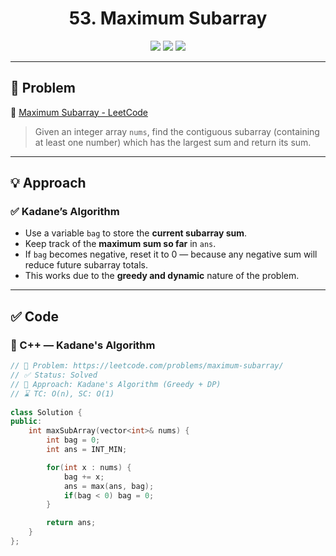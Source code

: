 <h1 align="center">53. Maximum Subarray</h1>

<p align="center">
  <img src="https://img.shields.io/badge/Difficulty-Easy-brightgreen?style=for-the-badge" />
  <img src="https://img.shields.io/badge/Status-Solved-success?style=for-the-badge" />
  <img src="https://img.shields.io/badge/Language-C++-blue?style=for-the-badge" />
</p>

---

## 📘 Problem

🔗 [Maximum Subarray - LeetCode](https://leetcode.com/problems/maximum-subarray/)  
> Given an integer array `nums`, find the contiguous subarray (containing at least one number) which has the largest sum and return its sum.

---

## 💡 Approach

### ✅ Kadane’s Algorithm
- Use a variable `bag` to store the **current subarray sum**.
- Keep track of the **maximum sum so far** in `ans`.
- If `bag` becomes negative, reset it to 0 — because any negative sum will reduce future subarray totals.
- This works due to the **greedy and dynamic** nature of the problem.

---

## ✅ Code

### 🔹 C++ — Kadane's Algorithm

```cpp
// 📌 Problem: https://leetcode.com/problems/maximum-subarray/
// ✅ Status: Solved
// 🧠 Approach: Kadane's Algorithm (Greedy + DP)
// ⌛ TC: O(n), SC: O(1)
  
class Solution {
public: 
    int maxSubArray(vector<int>& nums) {
        int bag = 0;
        int ans = INT_MIN;

        for(int x : nums) {
            bag += x;
            ans = max(ans, bag);
            if(bag < 0) bag = 0;
        }

        return ans; 
    }
};
